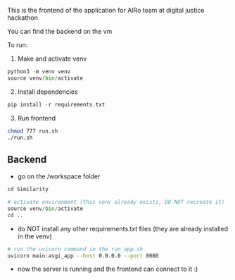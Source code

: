 This is the frontend of the application for AIRo team at digital justice hackathon

You can find the backend on the vm

To run:

1. Make and activate venv

```py
python3 -m venv venv
source venv/bin/activate
```

2. Install dependencies

```py
pip install -r requirements.txt
```

3. Run frontend

```sh
chmod 777 run.sh
./run.sh
```


## Backend

- go on the /workspace folder

```py
cd Similarity
```

```py
# activate environment (this venv already exists, DO NOT recreate it)
source venv/bin/activate
cd ..
```

- do NOT install any other requirements.txt files (they are already installed in the venv)


```sh
# run the uvicorn command in the run_app.sh
uvicorn main:asgi_app --host 0.0.0.0 --port 8080
```

- now the server is running and the frontend can connect to it :)